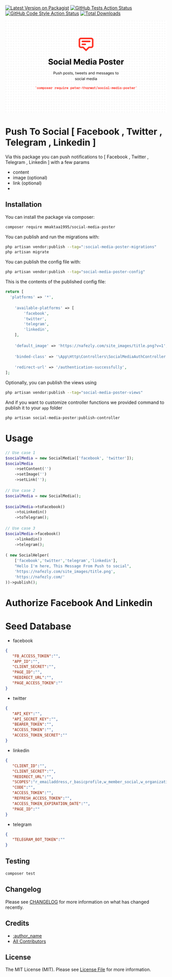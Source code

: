 [![Latest Version on Packagist](https://img.shields.io/packagist/v/mmaktaa1995/social-media-poster.svg?style=flat-square)](https://packagist.org/packages/mmaktaa1995/social-media-poster)
[![GitHub Tests Action Status](https://img.shields.io/github/actions/workflow/status/mmaktaa1995/social-media-poster/run-tests.yml?branch=master&label=tests&style=flat-square)](https://github.com/mmaktaa1995/social-media-poster/actions?query=workflow%3Arun-tests+branch%3Amaster)
[![GitHub Code Style Action Status](https://img.shields.io/github/actions/workflow/status/mmaktaa1995/social-media-poster/php-cs-fixer.yml?branch=master&label=code%20style&style=flat-square)](https://github.com/mmaktaa1995/social-media-poster/actions?query=workflow%3A"Check+%26+fix+styling"+branch%3Amaster)
[![Total Downloads](https://img.shields.io/packagist/dt/mmaktaa1995/social-media-poster.svg?style=flat-square)](https://packagist.org/packages/mmaktaa1995/social-media-poster)

<p align="center"><img src="/art/social-media-poster-new.png" alt="Social Media Poster"></p>

# Push To Social [ Facebook , Twitter , Telegram , Linkedin ]
<!--/delete-->

Via this package you can push notifications to [ Facebook , Twitter , Telegram , Linkedin ] with a few params 
- content 
- image (optional)
- link (optional)
- 
<!--/delete-->

## Installation

You can install the package via composer:

```bash
composer require mmaktaa1995/social-media-poster
```

You can publish and run the migrations with:

```bash
php artisan vendor:publish --tag=":social-media-poster-migrations"
php artisan migrate
```

You can publish the config file with:

```bash
php artisan vendor:publish --tag="social-media-poster-config"
```

This is the contents of the published config file:

```php
return [
  'platforms' => '*',

    'available-platforms' => [
        'facebook',
        'twitter',
        'telegram',
        'linkedin',
    ],

    'default_image' => 'https://nafezly.com/site_images/title.png?v=1',

    'binded-class' => '\App\Http\Controllers\SocialMediaAuthController',

    'redirect-url' => '/authentication-successfully',
];
```

Optionally, you can publish the views using

```bash
php artisan vendor:publish --tag="social-media-poster-views"
```

And if you want to customize controller functions we provided command to publish it to your `app` folder

```bash
php artisan social-media-poster:publish-controller
```

# Usage
```php
// Use case 1
$socialMedia = new SocialMedia(['facebook', 'twitter']);
$socialMedia
    ->setContent('')
    ->setImage('')
    ->setLink('');

// Use case 2
$socialMedia = new SocialMedia();

$socialMedia->toFacebook()
    ->toLinkedin()
    ->toTelegram();

// Use case 3
$socialMedia->facebook()
    ->linkedin()
    ->telegram();

( new SocialHelper(
    ['facebook','twitter','telegram','linkedin'],
    "Hello I'm here, This Message From Push to social",
    'https://nafezly.com/site_images/title.png',
    'https://nafezly.com/'
))->publish();
```

# Authorize Facebook And Linkedin 

# Seed Database

- facebook

```json
{
   "FB_ACCESS_TOKEN":"",
   "APP_ID":"",
   "CLIENT_SECRET":"",
   "PAGE_ID":"",
   "REDIRECT_URL":"",
   "PAGE_ACCESS_TOKEN":""
}
```
- twitter

```json
{
   "API_KEY":"",
   "API_SECRET_KEY":"",
   "BEARER_TOKEN":"",
   "ACCESS_TOKEN":"",
   "ACCESS_TOKEN_SECRET":""
}
```
- linkedin

```json
{
   "CLIENT_ID":"",
   "CLIENT_SECRET":"",
   "REDIRECT_URL":"",
   "SCOPES":"r_emailaddress,r_basicprofile,w_member_social,w_organization_social,rw_organization_admin,rw_ads",
   "CODE":"",
   "ACCESS_TOKEN":"",
   "REFRESH_ACCESS_TOKEN":"",
   "ACCESS_TOKEN_EXPIRATION_DATE":"",
   "PAGE_ID":""
}
```
- telegram

```json
{
   "TELEGRAM_BOT_TOKEN":""
}
```

## Testing

```bash
composer test
```

## Changelog

Please see [CHANGELOG](CHANGELOG.md) for more information on what has changed recently.

## Credits

- [:author_name](https://github.com/:author_username)
- [All Contributors](../../contributors)

## License

The MIT License (MIT). Please see [License File](LICENSE.md) for more information.
